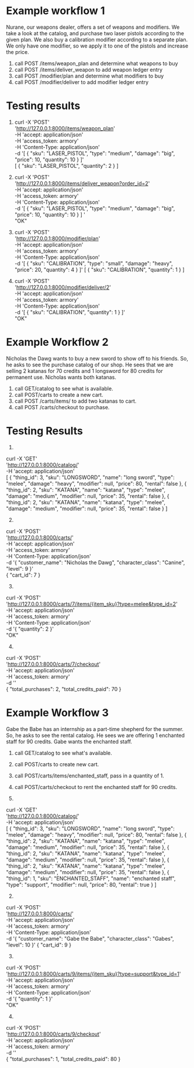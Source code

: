 # Example workflow 1 
Nurane, our weapons dealer, offers a set of weapons and modifiers. We take a look at the catalog, and purchase two laser pistols according to the given plan. We also buy a calibration modifier according to a separate plan. We only have one modifier, so we apply it to one of the pistols and increase the price.  

1. call POST /items/weapon_plan and determine what weapons to buy 
2. call POST /items/deliver_weapon to add weapon ledger entry
3. call POST /modifier/plan and determine what modifiers to buy
4. call POST /modifier/deliver to add modifier ledger entry    


# Testing results
1. curl -X 'POST' \
  'http://127.0.0.1:8000/items/weapon_plan' \
  -H 'accept: application/json' \
  -H 'access_token: armory' \
  -H 'Content-Type: application/json' \
  -d '[
  {
    "sku": "LASER_PISTOL",
    "type": "medium",
    "damage": "big",
    "price": 10,
    "quantity": 10
  }
]'   
[
  {
    "sku": "LASER_PISTOL",
    "quantity": 2
  }
]    

2. curl -X 'POST' \
  'http://127.0.0.1:8000/items/deliver_weapon?order_id=2' \
  -H 'accept: application/json' \
  -H 'access_token: armory' \
  -H 'Content-Type: application/json' \
  -d '[
  {
    "sku": "LASER_PISTOL",
    "type": "medium",
    "damage": "big",
    "price": 10,
    "quantity": 10
  }
]
'     
"OK"    

3. curl -X 'POST' \
  'http://127.0.0.1:8000/modifier/plan' \
  -H 'accept: application/json' \
  -H 'access_token: armory' \
  -H 'Content-Type: application/json' \
  -d '[
  {
    "sku": "CALIBRATION",
    "type": "small",
    "damage": "heavy",
    "price": 20,
    "quantity": 4
  }
]'
[
  {
    "sku": "CALIBRATION",
    "quantity": 1
  }
]

4. curl -X 'POST' \
  'http://127.0.0.1:8000/modifier/deliver/2' \
  -H 'accept: application/json' \
  -H 'access_token: armory' \
  -H 'Content-Type: application/json' \
  -d '[
  {
    "sku": "CALIBRATION",
    "quantity": 1
  }
]'   
"OK"

# Example Workflow 2 
Nicholas the Dawg wants to buy a new sword to show off to his friends. So, he asks to see the purchase catalog of our shop. He sees that we are selling 2 katanas for 70 credits and 1 longsword for 80 credits for permanent use. Nicholas wants both katanas.

1. call GET/catalog to see what is available. 
2. call POST/carts to create a new cart.
3. call POST /carts/items/ to add two katanas to cart. 
4. call POST /carts/checkout to purchase.

# Testing Results
1.  
curl -X 'GET' \
  'http://127.0.0.1:8000/catalog/' \
  -H 'accept: application/json'   
[
  {
    "thing_id": 3,
    "sku": "LONGSWORD",
    "name": "long sword",
    "type": "melee",
    "damage": "heavy",
    "modifier": null,
    "price": 80,
    "rental": false
  },
  {
    "thing_id": 2,
    "sku": "KATANA",
    "name": "katana",
    "type": "melee",
    "damage": "medium",
    "modifier": null,
    "price": 35,
    "rental": false
  },
    {
    "thing_id": 2,
    "sku": "KATANA",
    "name": "katana",
    "type": "melee",
    "damage": "medium",
    "modifier": null,
    "price": 35,
    "rental": false
  }
]   


2. 
curl -X 'POST' \
  'http://127.0.0.1:8000/carts/' \
  -H 'accept: application/json' \
  -H 'access_token: armory' \
  -H 'Content-Type: application/json' \
  -d '{
  "customer_name": "Nicholas the Dawg",
  "character_class": "Canine",
  "level": 9
}'  
{
  "cart_id": 7
}

3. 
curl -X 'POST' \
  'http://127.0.0.1:8000/carts/7/items/{item_sku}?type=melee&type_id=2' \
  -H 'accept: application/json' \
  -H 'access_token: armory' \
  -H 'Content-Type: application/json' \
  -d '{
  "quantity": 2
}'     
"OK"

4. 
curl -X 'POST' \
  'http://127.0.0.1:8000/carts/7/checkout' \
  -H 'accept: application/json' \
  -H 'access_token: armory' \
  -d ''     
{
  "total_purchases": 2,
  "total_credits_paid": 70
}

# Example Workflow 3
Gabe the Babe has an internship as a part-time shepherd for the summer. So, he asks to see the rental catalog. He sees we are offering 1 enchanted staff for 90 credits. Gabe wants the enchanted staff.

1. call GET/catalog to see what's available. 
2. call POST/carts to create new cart.
3. call POST/carts/items/enchanted_staff, pass in a quantity of 1.
4. call POST/carts/checkout to rent the enchanted staff for 90 credits.


1.
curl -X 'GET' \
  'http://127.0.0.1:8000/catalog/' \
  -H 'accept: application/json'   
[
  {
    "thing_id": 3,
    "sku": "LONGSWORD",
    "name": "long sword",
    "type": "melee",
    "damage": "heavy",
    "modifier": null,
    "price": 80,
    "rental": false
  },
  {
    "thing_id": 2,
    "sku": "KATANA",
    "name": "katana",
    "type": "melee",
    "damage": "medium",
    "modifier": null,
    "price": 35,
    "rental": false
  },
    {
    "thing_id": 2,
    "sku": "KATANA",
    "name": "katana",
    "type": "melee",
    "damage": "medium",
    "modifier": null,
    "price": 35,
    "rental": false
  },
    {
    "thing_id": 2,
    "sku": "KATANA",
    "name": "katana",
    "type": "melee",
    "damage": "medium",
    "modifier": null,
    "price": 35,
    "rental": false
  },
  {
    "thing_id": 1,
    "sku": "ENCHANTED_STAFF",
    "name": "enchanted staff",
    "type": "support",
    "modifier": null,
    "price": 80,
    "rental": true
  }
]    

2. 
curl -X 'POST' \
  'http://127.0.0.1:8000/carts/' \
  -H 'accept: application/json' \
  -H 'access_token: armory' \
  -H 'Content-Type: application/json' \
  -d '{
  "customer_name": "Gabe the Babe",
  "character_class": "Gabes",
  "level": 10
}'
{
  "cart_id": 9
}    

3. 
curl -X 'POST' \
  'http://127.0.0.1:8000/carts/9/items/{item_sku}?type=support&type_id=1' \
  -H 'accept: application/json' \
  -H 'access_token: armory' \
  -H 'Content-Type: application/json' \
  -d '{
  "quantity": 1
}'    
"OK"    
    
4.    
curl -X 'POST' \
  'http://127.0.0.1:8000/carts/9/checkout' \
  -H 'accept: application/json' \
  -H 'access_token: armory' \
  -d ''   
{
  "total_purchases": 1,
  "total_credits_paid": 80
}
